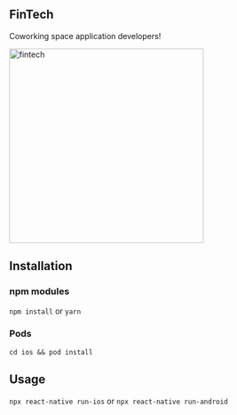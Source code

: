 ## FinTech
Coworking space application developers!

<img src='./src/assets/img/meetingRooms.png' width="350" title="fintech">

## Installation
### npm modules
```npm install```
or
```yarn```

### Pods
```cd ios && pod install```

## Usage
```npx react-native run-ios```
or
```npx react-native run-android```
